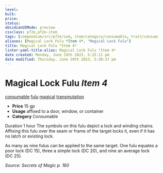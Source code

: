 ```yaml
---
level:
bulk:
price:
status:
obsidianUIMode: preview
cssclass: pf2e,pf2e-item
tags: [compendium/src/pf2e/som, item/category/consumable, trait/consumable, trait/fulu, trait/magical, trait/transmutation]
aliases: [Magical Lock Fulu *Item 4*, "Magical Lock Fulu"]
title: Magical Lock Fulu *Item 4*
linter-yaml-title-alias: Magical Lock Fulu *Item 4*
date created: Monday, June 19th 2023, 5:15:11 pm
date modified: Thursday, June 29th 2023, 5:30:37 pm
---
```


# Magical Lock Fulu *Item 4*

[consumable](rules/traits/consumable.md) [fulu](rules/traits/fulu-som.md) [magical](rules/traits/magical.md) [transmutation](rules/traits/transmutation.md)  

- **Price** 15 gp
- **Usage** affixed to a door, window, or container
- **Category** Consumable

Duration 1 hour The symbols on this fulu depict a lock and winding chains. Affixing this fulu over the seam or frame of the target locks it, even if it has no latch or existing lock.

As many as nine fulus can be applied to the same target. One fulu equates a poor lock (DC 15), three a simple lock (DC 20), and nine an average lock (DC 25).

*Source: Secrets of Magic p. 160*
